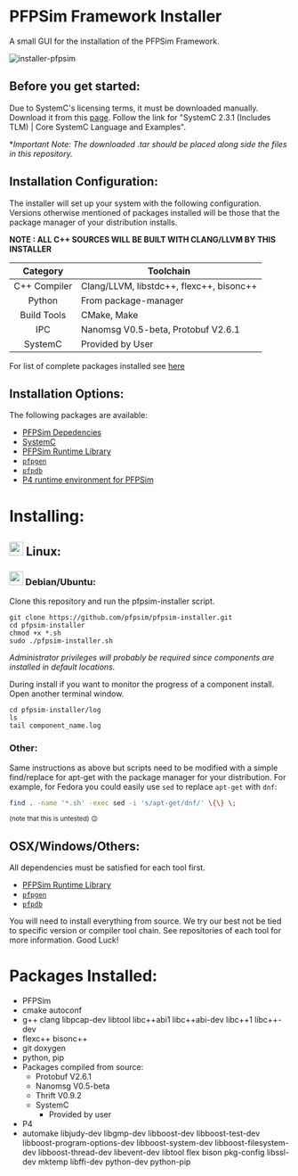# PFPSim Framework Installer

A small GUI for the installation of the PFPSim Framework.

![installer-pfpsim](https://cloud.githubusercontent.com/assets/2020096/15365717/40d4084e-1cef-11e6-91a9-d07b60546237.gif)

## Before you get started:

Due to SystemC's licensing terms, it must be downloaded manually. Download it from this [page](http://accellera.org/downloads/standards/systemc). Follow the link for "SystemC 2.3.1 (Includes TLM) | Core SystemC Language and Examples".

**Important Note: The downloaded *.tar should be placed along side the files in this repository.**

## Installation Configuration:

The installer will set up your system with the following configuration. Versions otherwise mentioned of packages installed will be those that the package manager of your distribution installs.

__NOTE : ALL C++ SOURCES WILL BE BUILT WITH CLANG/LLVM BY THIS INSTALLER__

|Category     |  Toolchain          |
|:-----------:|---------------------|
|C++ Compiler     | Clang/LLVM, libstdc++, flexc++, bisonc++ |
|Python | From package-manager  |
|Build Tools  | CMake, Make |
|IPC          | Nanomsg V0.5-beta, Protobuf V2.6.1 |
|SystemC      | Provided by User |

For list of complete packages installed see [here](https://github.com/pfpsim/pfpsim-installer#packages-installed)

## Installation Options:

The following packages are available:
- [PFPSim Depedencies](https://github.com/pfpsim/PFPSim#dependencies)
- [SystemC](http://accellera.org/downloads/standards/systemc)
- [PFPSim Runtime Library](https://github.com/pfpsim/PFPSim)
- [`pfpgen`](https://github.com/pfpsim/pfpgen)
- [`pfpdb`](https://github.com/pfpsim/pfpdb)
- [P4 runtime environment for PFPSim](https://github.com/pfpsim/p4-behavioral-model#dependencies)

# Installing:


## <img src="https://upload.wikimedia.org/wikipedia/commons/thumb/3/35/Tux.svg/204px-Tux.svg.png" width="25px"> </img> Linux:

### <img src="https://upload.wikimedia.org/wikipedia/commons/4/4a/Debian-OpenLogo.svg" width="25px"> Debian/Ubuntu:

Clone this repository and run the pfpsim-installer script.

```
git clone https://github.com/pfpsim/pfpsim-installer.git
cd pfpsim-installer
chmod +x *.sh
sudo ./pfpsim-installer.sh
```

*Administrator privileges will probably be required since components are installed in default locations.*

During install if you want to monitor the progress of a component install. Open another terminal window.

```
cd pfpsim-installer/log
ls
tail component_name.log
```

### Other:
Same instructions as above but scripts need to be modified with a simple find/replace for apt-get with the package manager for your distribution.
For example, for Fedora you could easily use `sed` to replace `apt-get` with `dnf`:

```sh
find . -name '*.sh' -exec sed -i 's/apt-get/dnf/' \{\} \;
```

<sup>(note that this is untested) :wink:</sup>

## OSX/Windows/Others:

All dependencies must be satisfied for each tool first.
- [PFPSim Runtime Library](https://github.com/pfpsim/PFPSim)
- [`pfpgen`](https://github.com/pfpsim/pfpgen)
- [`pfpdb`](https://github.com/pfpsim/pfpdb)

You will need to install everything from source. We try our best not be tied to specific version or compiler tool chain. See repositories of each tool for more information.
Good Luck!


# Packages Installed:

- PFPSim
 - cmake autoconf
 - g++ clang libpcap-dev libtool libc++abi1 libc++abi-dev libc++1 libc++-dev
 - flexc++ bisonc++
 - git doxygen
 - python, pip
 - Packages compiled from source:
   - Protobuf V2.6.1
    - Nanomsg V0.5-beta
    - Thrift V0.9.2
    - SystemC
      - Provided by user
- P4
 - automake libjudy-dev libgmp-dev libboost-dev libboost-test-dev libboost-program-options-dev libboost-system-dev libboost-filesystem-dev libboost-thread-dev libevent-dev libtool flex bison pkg-config libssl-dev mktemp libffi-dev python-dev python-pip
